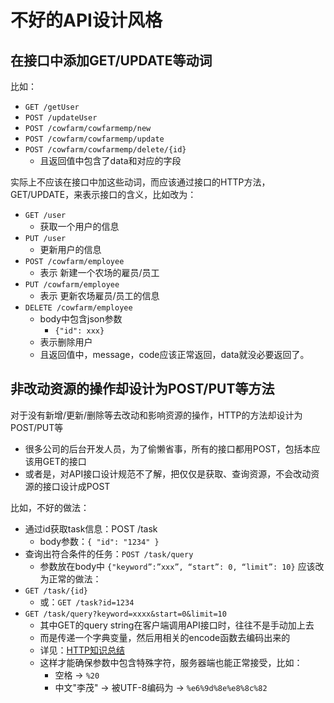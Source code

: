# 不好的API设计风格

## 在接口中添加GET/UPDATE等动词
比如：
* `GET /getUser`
* `POST /updateUser`
* `POST /cowfarm/cowfarmemp/new`
* `POST /cowfarm/cowfarmemp/update`
* `POST /cowfarm/cowfarmemp/delete/{id}`
  * 且返回值中包含了data和对应的字段

实际上不应该在接口中加这些动词，而应该通过接口的HTTP方法，GET/UPDATE，来表示接口的含义，比如改为：

* `GET /user`
  * 获取一个用户的信息
* `PUT /user`
  * 更新用户的信息
* `POST /cowfarm/employee`
  * 表示 新建一个农场的雇员/员工
* `PUT /cowfarm/employee`
  * 表示 更新农场雇员/员工的信息
* `DELETE /cowfarm/employee`
  * body中包含json参数
    * ```{"id": xxx}```
  * 表示删除用户
  * 且返回值中，message，code应该正常返回，data就没必要返回了。

## 非改动资源的操作却设计为POST/PUT等方法
对于没有新增/更新/删除等去改动和影响资源的操作，HTTP的方法却设计为POST/PUT等
* 很多公司的后台开发人员，为了偷懒省事，所有的接口都用POST，包括本应该用GET的接口
* 或者是，对API接口设计规范不了解，把仅仅是获取、查询资源，不会改动资源的接口设计成POST

比如，不好的做法：
* 通过id获取task信息：POST /task 
  * body参数：`{ "id": "1234" }`
* 查询出符合条件的任务：`POST /task/query`
  * 参数放在body中 `{"keyword”:”xxx”, “start”: 0, “limit”: 10}`
应该改为正常的做法：
* `GET /task/{id}`
  * 或：`GET /task?id=1234`
* `GET /task/query?keyword=xxxx&start=0&limit=10`
  * 其中GET的query string在客户端调用API接口时，往往不是手动加上去
  * 而是传递一个字典变量，然后用相关的encode函数去编码出来的
  * 详见：[HTTP知识总结](http://book.crifan.com/books/http_summary/website/)
  * 这样才能确保参数中包含特殊字符，服务器端也能正常接受，比如：
    * 空格 -> `%20`
    * 中文"李茂" -> 被UTF-8编码为 -> `%e6%9d%8e%e8%8c%82`

